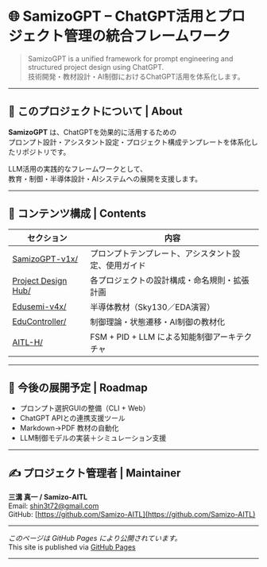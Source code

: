 # 🌐 SamizoGPT – ChatGPT活用とプロジェクト管理の統合フレームワーク

> SamizoGPT is a unified framework for prompt engineering and structured project design using ChatGPT.  
> 技術開発・教材設計・AI制御におけるChatGPT活用を体系化します。

---

## 🧠 このプロジェクトについて | About

**SamizoGPT** は、ChatGPTを効果的に活用するための  
プロンプト設計・アシスタント設定・プロジェクト構成テンプレートを体系化したリポジトリです。

LLM活用の実践的なフレームワークとして、  
教育・制御・半導体設計・AIシステムへの展開を支援します。

---

## 📁 コンテンツ構成 | Contents

| セクション | 内容 |
|------------|------|
| [SamizoGPT-v1x/](../SamizoGPT-v1x) | プロンプトテンプレート、アシスタント設定、使用ガイド |
| [Project Design Hub/](../Project%20Design%20Hub) | 各プロジェクトの設計構成・命名規則・拡張計画 |
| [Edusemi-v4x/](../Edusemi-v4x) | 半導体教材（Sky130／EDA演習） |
| [EduController/](../EduController) | 制御理論・状態遷移・AI制御の教材化 |
| [AITL-H/](../AITL-H) | FSM + PID + LLM による知能制御アーキテクチャ |

---

## 🚀 今後の展開予定 | Roadmap

- プロンプト選択GUIの整備（CLI + Web）
- ChatGPT APIとの連携支援ツール
- Markdown→PDF 教材の自動化
- LLM制御モデルの実装＋シミュレーション支援

---

## ✍ プロジェクト管理者 | Maintainer

**三溝 真一 / Samizo-AITL**  
Email: [shin3t72@gmail.com](mailto:shin3t72@gmail.com)  
GitHub: [https://github.com/Samizo-AITL](https://github.com/Samizo-AITL)

---

_このページは GitHub Pages により公開されています。_  
This site is published via [GitHub Pages](https://pages.github.com/)

---

